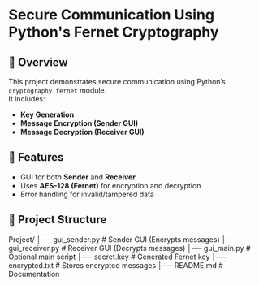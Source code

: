 # Secure Communication Using Python's Fernet Cryptography

## 📌 Overview
This project demonstrates secure communication using Python’s `cryptography.fernet` module.  
It includes:
- **Key Generation**  
- **Message Encryption (Sender GUI)**  
- **Message Decryption (Receiver GUI)**  

## 🚀 Features
- GUI for both **Sender** and **Receiver**  
- Uses **AES-128 (Fernet)** for encryption and decryption  
- Error handling for invalid/tampered data  

## 📂 Project Structure
Project/
│── gui_sender.py # Sender GUI (Encrypts messages)
│── gui_receiver.py # Receiver GUI (Decrypts messages)
│── gui_main.py # Optional main script
│── secret.key # Generated Fernet key
│── encrypted.txt # Stores encrypted messages
│── README.md # Documentation